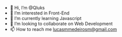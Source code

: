 - 👋 Hi, I’m @Qluks
- 👀 I’m interested in Front-End
- 🌱 I’m currently learning Javascript
- 💞️ I’m looking to collaborate on Web Development
- 📫 How to reach me lucasmmedeirosm@gmail.com

<!---
Qluks/Qluks is a ✨ special ✨ repository because its `README.md` (this file) appears on your GitHub profile.
You can click the Preview link to take a look at your changes.
--->
